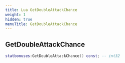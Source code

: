 ```yaml
---
title: Lua GetDoubleAttackChance
weight: 1
hidden: true
menuTitle: GetDoubleAttackChance
---
```

## GetDoubleAttackChance
```lua
statbonuses:GetDoubleAttackChance() const; -- int32
```